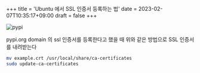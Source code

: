 +++
title = 'Ubuntu 에서 SSL 인증서 등록하는 법'
date = 2023-02-07T10:35:17+09:00
draft = false
+++

![pypi](/pypi_ssl_certificate.png)

pypi.org domain 의 ssl 인증서를 등록한다고 했을 때 위와 같은 방법으로 SSL 인증서를 내려받는다

```bash
mv example.crt /usr/local/share/ca-certificates
sudo update-ca-certificates
```